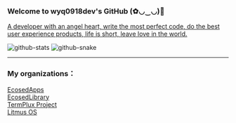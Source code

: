 ### Welcome to wyq0918dev's GitHub (✿◡‿◡)👋

[A developer with an angel heart, write the most perfect code, do the best user experience products, life is short, leave love in the world.](https://github.com/wyq0918dev/wyq0918dev/blob/main/README.md)

<picture>
  <source media="(prefers-color-scheme: dark)" srcset="https://github-readme-stats.vercel.app/api?username=wyq0918dev&theme=dark" />
  <source media="(prefers-color-scheme: light)" srcset="https://github-readme-stats.vercel.app/api?username=wyq0918dev" />
  <img alt="github-stats" src="https://raw.githubusercontent.com/wyq0918dev/wyq0918dev/main/github-stats.svg" />
</picture>

<picture>
  <source media="(prefers-color-scheme: dark)" srcset="https://github.com/wyq0918dev/wyq0918dev/blob/output/github-contribution-grid-snake-dark.svg" />
  <source media="(prefers-color-scheme: light)" srcset="https://github.com/wyq0918dev/wyq0918dev/blob/output/github-contribution-grid-snake.svg" />
  <img alt="github-snake" src="https://raw.githubusercontent.com/wyq0918dev/wyq0918dev/output/github-snake.svg" />
</picture>

---
### My organizations：  
[EcosedApps](https://github.com/EcosedApps)  
[EcosedLibrary](https://github.com/libecosed)  
[TermPlux Project](https://github.com/TermPlux)  
[Litmus OS](https://github.com/litmusos)  
